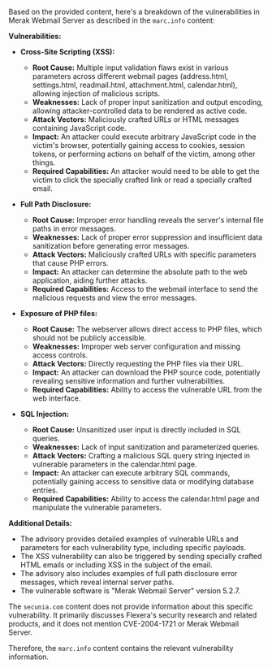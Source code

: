 Based on the provided content, here's a breakdown of the vulnerabilities in Merak Webmail Server as described in the `marc.info` content:

**Vulnerabilities:**

*   **Cross-Site Scripting (XSS):**
    *   **Root Cause:** Multiple input validation flaws exist in various parameters across different webmail pages (address.html, settings.html, readmail.html, attachment.html, calendar.html), allowing injection of malicious scripts.
    *   **Weaknesses:** Lack of proper input sanitization and output encoding, allowing attacker-controlled data to be rendered as active code.
    *   **Attack Vectors:** Maliciously crafted URLs or HTML messages containing JavaScript code.
    *   **Impact:** An attacker could execute arbitrary JavaScript code in the victim's browser, potentially gaining access to cookies, session tokens, or performing actions on behalf of the victim, among other things.
    *   **Required Capabilities:** An attacker would need to be able to get the victim to click the specially crafted link or read a specially crafted email.

*   **Full Path Disclosure:**
    *   **Root Cause:** Improper error handling reveals the server's internal file paths in error messages.
    *   **Weaknesses:** Lack of proper error suppression and insufficient data sanitization before generating error messages.
    *   **Attack Vectors:** Maliciously crafted URLs with specific parameters that cause PHP errors.
    *   **Impact:** An attacker can determine the absolute path to the web application, aiding further attacks.
    *   **Required Capabilities:** Access to the webmail interface to send the malicious requests and view the error messages.

*   **Exposure of PHP files:**
    *   **Root Cause:** The webserver allows direct access to PHP files, which should not be publicly accessible.
    *   **Weaknesses:** Improper web server configuration and missing access controls.
    *   **Attack Vectors:** Directly requesting the PHP files via their URL.
    *   **Impact:** An attacker can download the PHP source code, potentially revealing sensitive information and further vulnerabilities.
    *   **Required Capabilities:** Ability to access the vulnerable URL from the web interface.

*   **SQL Injection:**
    *   **Root Cause:** Unsanitized user input is directly included in SQL queries.
    *   **Weaknesses:** Lack of input sanitization and parameterized queries.
    *   **Attack Vectors:** Crafting a malicious SQL query string injected in vulnerable parameters in the calendar.html page.
    *   **Impact:** An attacker can execute arbitrary SQL commands, potentially gaining access to sensitive data or modifying database entries.
    *   **Required Capabilities:** Ability to access the calendar.html page and manipulate the vulnerable parameters.

**Additional Details:**

*   The advisory provides detailed examples of vulnerable URLs and parameters for each vulnerability type, including specific payloads.
*   The XSS vulnerability can also be triggered by sending specially crafted HTML emails or including XSS in the subject of the email.
*   The advisory also includes examples of full path disclosure error messages, which reveal internal server paths.
*   The vulnerable software is "Merak Webmail Server" version 5.2.7.

The `secunia.com` content does not provide information about this specific vulnerability. It primarily discusses Flexera's security research and related products, and it does not mention CVE-2004-1721 or Merak Webmail Server.

Therefore, the `marc.info` content contains the relevant vulnerability information.